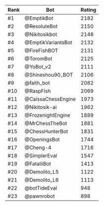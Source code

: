 Rank|Bot|Rating
---|---|---
#1|@EmptikBot|2182
#2|@ResoluteBot|2150
#3|@Nikitosikbot|2148
#4|@EmptikVariantsBot|2132
#5|@FireFishBOT|2131
#6|@ToromBot|2125
#7|@YoBot_v2|2111
#8|@Shineshou90_BOT|2106
#9|@faith_bot|2082
#10|@RaspFish|2069
#11|@CaissaChessEngine|1973
#12|@Nikitosik-ai|1962
#13|@FrozenightEngine|1889
#14|@MrChessTheBot|1881
#15|@ChessHunterBot|1831
#16|@OpeningsBot|1744
#17|@Cheng-4|1716
#18|@SimplerEval|1547
#19|@FataliiBot|1413
#20|@Demolito_L5|1122
#21|@Demolito_L6|1113
#22|@botTideEval|948
#23|@pawnrobot|898
